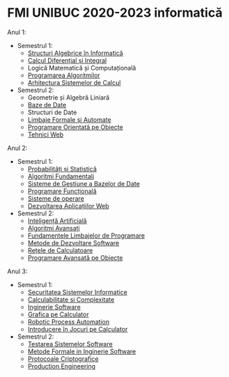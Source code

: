 # FMI UNIBUC 2020-2023 informatică

Anul 1:
- Semestrul 1:
	- [Structuri Algebrice în Informatică](https://github.com/TeodoraLazaroiu/FMI-Materials/tree/main/Structuri%20Algebrice%20in%20Informatica)
	- [Calcul Diferențial și Integral](https://github.com/TeodoraLazaroiu/FMI-Materials/tree/main/Calcul%20Diferential%20si%20Integral)
	- Logică Matematică și Computațională
	- [Programarea Algoritmilor](https://github.com/TeodoraLazaroiu/FMI-Materials/tree/main/Programarea%20Algoritmilor)
	- [Arhitectura Sistemelor de Calcul](https://github.com/TeodoraLazaroiu/FMI-Materials/tree/main/Arhitectura%20Sistemelor%20de%20Calcul)
- Semestrul 2:
	- Geometrie și Algebră Liniară
	- [Baze de Date](https://github.com/TeodoraLazaroiu/FMI-Materials/tree/main/Baze%20de%20date)
	- Structuri de Date
	- [Limbaje Formale și Automate](https://github.com/TeodoraLazaroiu/FMI-Materials/tree/main/Limbaje%20Formale%20si%20Automate)
	- [Programare Orientată pe Obiecte](https://github.com/TeodoraLazaroiu/FMI-Materials/tree/main/Programare%20Orientata%20pe%20Obiecte)
	- [Tehnici Web](https://github.com/TeodoraLazaroiu/FMI-Materials/tree/main/Tehnici%20Web)

Anul 2:
- Semestrul 1:
	- [Probabilități și Statistică](https://github.com/TeodoraLazaroiu/FMI-Materials/tree/main/Probabilitati%20si%20Statistica)
	- [Algoritmi Fundamentali](https://github.com/TeodoraLazaroiu/FMI-Materials/tree/main/Algoritmi%20Fundamentali)
	- [Sisteme de Gestiune a Bazelor de Date](https://github.com/TeodoraLazaroiu/FMI-Materials/tree/main/Sisteme%20de%20Gestiune%20a%20Bazelor%20de%20Date)
	- [Programare Funcțională](https://github.com/TeodoraLazaroiu/FMI-Materials/tree/main/Programare%20Functionala)
	- [Sisteme de operare](https://github.com/TeodoraLazaroiu/FMI-Materials/tree/main/Sisteme%20de%20Operare)
	- [Dezvoltarea Aplicațiilor Web](https://github.com/TeodoraLazaroiu/HR-Web-Application)
- Semestrul 2:
	- [Inteligență Artificială](https://github.com/TeodoraLazaroiu/FMI-Materials/tree/main/Inteligenta%20Artificiala)
	- [Algoritmi Avansați](https://github.com/TeodoraLazaroiu/FMI-Materials/tree/main/Algoritmi%20Avansati)
	- [Fundamentele Limbajelor de Programare](https://github.com/TeodoraLazaroiu/FLP)
	- [Metode de Dezvoltare Software](https://github.com/LucianaPirlogea/MovieTracker)
	- [Rețele de Calculatoare](https://github.com/TeodoraLazaroiu/FMI-Materials/tree/main/Retele%20de%20Calculatoare)
	- [Programare Avansată pe Obiecte](https://sites.google.com/view/curspao2021)

Anul 3:
- Semestrul 1:
	- [Securitatea Sistemelor Informatice](https://github.com/TeodoraLazaroiu/FMI-Materials/tree/main/Securitatea%20Sistemelor%20Informatice)
	- [Calculabilitate si Complexitate](https://github.com/TeodoraLazaroiu/FMI-Materials/tree/main/Calculabilitate%20si%20Complexitate)
	- [Inginerie Software](https://github.com/TeodoraLazaroiu/FMI-Materials/tree/main/Inginerie%20Software)
	- [Grafica pe Calculator](https://github.com/TeodoraLazaroiu/FMI-Materials/tree/main/Grafica%20pe%20Calculator)
	- [Robotic Process Automation](https://github.com/TeodoraLazaroiu/FMI-Materials/tree/main/Robotic%20Process%20Automation)
	- [Introducere în Jocuri pe Calculator](https://github.com/TeodoraLazaroiu/FMI-Materials/tree/main/Introducere%20in%20Jocuri%20pe%20Calculator)
- Semestrul 2:
	- [Testarea Sistemelor Software](https://github.com/TeodoraLazaroiu/FMI-Materials/tree/main/Testarea%20Sistemelor%20Software)
	- [Metode Formale in Inginerie Software](https://github.com/TeodoraLazaroiu/FMI-Materials/tree/main/Metode%20Formale%20in%20Inginerie%20Software)
	- [Protocoale Criptografice](https://github.com/TeodoraLazaroiu/FMI-Materials/tree/main/Protocoale%20Criptografice)
	- [Production Engineering](https://github.com/alt-255-prod-eng/service)
